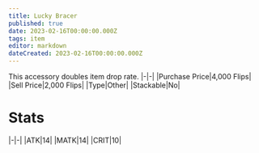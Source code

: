 ```yaml
---
title: Lucky Bracer
published: true
date: 2023-02-16T00:00:00.000Z
tags: item
editor: markdown
dateCreated: 2023-02-16T00:00:00.000Z
---
```


This accessory doubles item drop rate.
|-|-|
|Purchase Price|4,000 Flips|
|Sell Price|2,000 Flips|
|Type|Other|
|Stackable|No|

# Stats
|-|-|
|ATK|14|
|MATK|14|
|CRIT|10|
